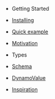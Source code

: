 <!-- - **Schema** -->
<!--  - [Schema](Schema.md) -->

- Getting Started

 - [Installing](installing.md)
 - [Quick example](quick-example.md)
 - [Motivation](motivation.md)
 
- Types

 - [Schema](schema.md)
 - [DynamoValue](dynamo-value.md)
 
- [Inspiration](inspiration.md)
